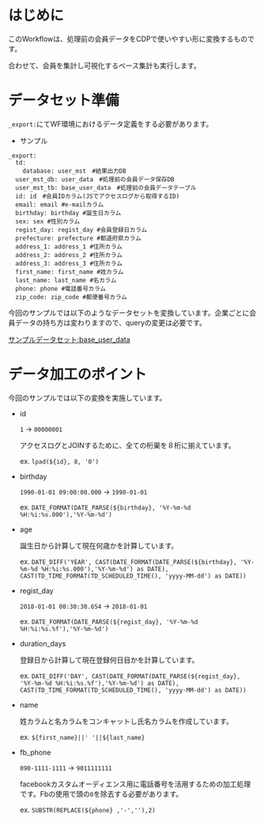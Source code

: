 # はじめに
  
このWorkflowは、処理前の会員データをCDPで使いやすい形に変換するものです。
  
合わせて、会員を集計し可視化するベース集計も実行します。
　　
# データセット準備
  
`_export:`にてWF環境におけるデータ定義をする必要があります。

- サンプル
```
_export:
  td:
    database: user_mst　#結果出力DB
  user_mst_db: user_data　#処理前の会員データ保存DB
  user_mst_tb: base_user_data　#処理前の会員データテーブル
  id: id　#会員IDカラム(JSでアクセスログから取得するID)
  email: email #e-mailカラム
  birthday: birthday #誕生日カラム
  sex: sex #性別カラム
  regist_day: regist_day #会員登録日カラム
  prefecture: prefecture #都道府県カラム
  address_1: address_1 #住所カラム
  address_2: address_2 #住所カラム
  address_3: address_3 #住所カラム
  first_name: first_name #姓カラム
  last_name: last_name #名カラム
  phone: phone #電話番号カラム
  zip_code: zip_code #郵便番号カラム
```
  
今回のサンプルでは以下のようなデータセットを変換しています。企業ごとに会員データの持ち方は変わりますので、queryの変更は必要です。
  
[サンプルデータセット:base_user_data](https://github.com/tsukaharakazuki/td/blob/master/user_mst/base_user_data.csv)
  
# データ加工のポイント
  
今回のサンプルでは以下の変換を実施しています。
  
- id
  
  `1` -> `00000001`
  
  アクセスログとJOINするために、全ての桁巣を８桁に揃えています。
  
  ex. `lpad(${id}, 8, '0')`
  
- birthday
  
  `1990-01-01 09:00:00.000` -> `1990-01-01`
  
  ex. `DATE_FORMAT(DATE_PARSE(${birthday}, '%Y-%m-%d %H:%i:%s.000'),'%Y-%m-%d')`
  
- age
  
  誕生日から計算して現在何歳かを計算しています。
  
  ex. `DATE_DIFF('YEAR', CAST(DATE_FORMAT(DATE_PARSE(${birthday}, '%Y-%m-%d %H:%i:%s.000'),'%Y-%m-%d') as DATE), CAST(TD_TIME_FORMAT(TD_SCHEDULED_TIME(), 'yyyy-MM-dd') as DATE))`
  
- regist_day
  
  `2018-01-01 00:30:30.654` -> `2018-01-01`
  
  ex. `DATE_FORMAT(DATE_PARSE(${regist_day}, '%Y-%m-%d %H:%i:%s.%f'),'%Y-%m-%d')`
  
- duration_days
  
  登録日から計算して現在登録何日目かを計算しています。
  
  ex. `DATE_DIFF('DAY', CAST(DATE_FORMAT(DATE_PARSE(${regist_day}, '%Y-%m-%d %H:%i:%s.%f'),'%Y-%m-%d') as DATE), CAST(TD_TIME_FORMAT(TD_SCHEDULED_TIME(), 'yyyy-MM-dd') as DATE))`
  
- name
  
  姓カラムと名カラムをコンキャットし氏名カラムを作成しています。
  
  ex. `${first_name}||' '||${last_name}`
  
- fb_phone
  
  `090-1111-1111` -> `9011111111`
  
  facebookカスタムオーディエンス用に電話番号を活用するための加工処理です。Fbの使用で頭の`0`を除去する必要があります。
  
  ex. `SUBSTR(REPLACE(${phone} ,'-',''),2)`

